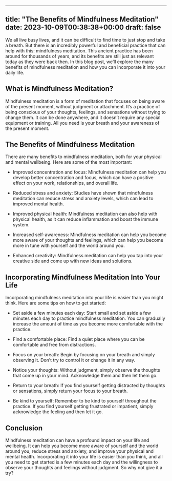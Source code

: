 
---
title: "The Benefits of Mindfulness Meditation"
date: 2023-10-09T00:38:38+00:00
draft: false
---

We all live busy lives, and it can be difficult to find time to just stop and take a breath. But there is an incredibly powerful and beneficial practice that can help with this: mindfulness meditation. This ancient practice has been around for thousands of years, and its benefits are still just as relevant today as they were back then. In this blog post, we’ll explore the many benefits of mindfulness meditation and how you can incorporate it into your daily life.

## What is Mindfulness Meditation?

Mindfulness meditation is a form of meditation that focuses on being aware of the present moment, without judgment or attachment. It’s a practice of being conscious of your thoughts, feelings, and sensations without trying to change them. It can be done anywhere, and it doesn’t require any special equipment or training. All you need is your breath and your awareness of the present moment.

## The Benefits of Mindfulness Meditation

There are many benefits to mindfulness meditation, both for your physical and mental wellbeing. Here are some of the most important:

- Improved concentration and focus: Mindfulness meditation can help you develop better concentration and focus, which can have a positive effect on your work, relationships, and overall life.

- Reduced stress and anxiety: Studies have shown that mindfulness meditation can reduce stress and anxiety levels, which can lead to improved mental health.

- Improved physical health: Mindfulness meditation can also help with physical health, as it can reduce inflammation and boost the immune system.

- Increased self-awareness: Mindfulness meditation can help you become more aware of your thoughts and feelings, which can help you become more in tune with yourself and the world around you.

- Enhanced creativity: Mindfulness meditation can help you tap into your creative side and come up with new ideas and solutions.

## Incorporating Mindfulness Meditation Into Your Life

Incorporating mindfulness meditation into your life is easier than you might think. Here are some tips on how to get started:

- Set aside a few minutes each day: Start small and set aside a few minutes each day to practice mindfulness meditation. You can gradually increase the amount of time as you become more comfortable with the practice.

- Find a comfortable place: Find a quiet place where you can be comfortable and free from distractions.

- Focus on your breath: Begin by focusing on your breath and simply observing it. Don’t try to control it or change it in any way.

- Notice your thoughts: Without judgment, simply observe the thoughts that come up in your mind. Acknowledge them and then let them go.

- Return to your breath: If you find yourself getting distracted by thoughts or sensations, simply return your focus to your breath.

- Be kind to yourself: Remember to be kind to yourself throughout the practice. If you find yourself getting frustrated or impatient, simply acknowledge the feeling and then let it go.

## Conclusion

Mindfulness meditation can have a profound impact on your life and wellbeing. It can help you become more aware of yourself and the world around you, reduce stress and anxiety, and improve your physical and mental health. Incorporating it into your life is easier than you think, and all you need to get started is a few minutes each day and the willingness to observe your thoughts and feelings without judgment. So why not give it a try?